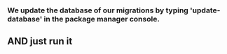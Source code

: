 <h3>We update the database of our migrations by typing 'update-database' in the package manager console.</h3>

<h2>AND just run it</h2>
